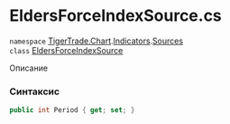 
# EldersForceIndexSource.cs
`namespace` [TigerTrade.Chart](../../../TigerTrade.Chart.md).[Indicators](../../../TigerTrade.Chart/Indicators.md).[Sources](../../../TigerTrade.Chart/Indicators/Sources.md)  
    `class` [EldersForceIndexSource](../../EldersForceIndexSource.cs.md)

Описание

### Синтаксис
```csharp
public int Period { get; set; }
```
